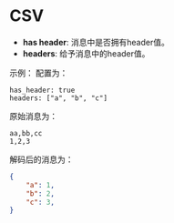 # CSV

- **has header**: 消息中是否拥有header值。
- **headers**: 给予消息中的header值。

示例：
配置为：
```text
has_header: true
headers: ["a", "b", "c"]
```

原始消息为：
```csv
aa,bb,cc
1,2,3
```
解码后的消息为：
```json
{
    "a": 1,
    "b": 2,
    "c": 3,
}
```